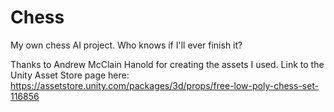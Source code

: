 # Chess
My own chess AI project. Who knows if I'll ever finish it?

Thanks to Andrew McClain Hanold for creating the assets I used. Link to the Unity Asset Store page here:
https://assetstore.unity.com/packages/3d/props/free-low-poly-chess-set-116856
